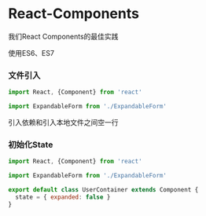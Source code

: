 # React-Components
我们React Components的最佳实践

使用ES6、ES7

### 文件引入
```javascript
import React, {Component} from 'react'

import ExpandableForm from './ExpandableForm'
```

引入依赖和引入本地文件之间空一行

### 初始化State
```javascript
import React, {Component} from 'react'

import ExpandableForm from './ExpandableForm'

export default class UserContainer extends Component {
  state = { expanded: false }
}
```

